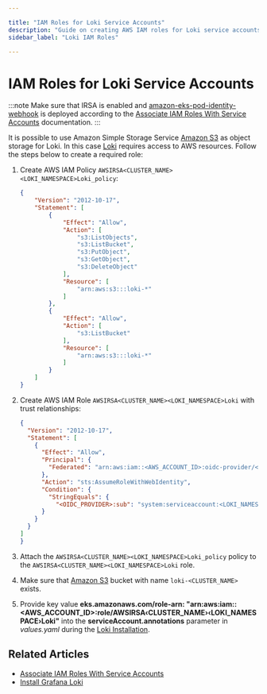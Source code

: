 ```yaml
---

title: "IAM Roles for Loki Service Accounts"
description: "Guide on creating AWS IAM roles for Loki service accounts to use Amazon S3 as object storage, including policy creation and service account annotation."
sidebar_label: "Loki IAM Roles"

---
```

<!-- markdownlint-disable MD025 -->

# IAM Roles for Loki Service Accounts

<head>
  <link rel="canonical" href="https://docs.kuberocketci.io/docs/operator-guide/monitoring-and-observability/loki-irsa" />
</head>

:::note
  Make sure that IRSA is enabled and [amazon-eks-pod-identity-webhook](https://github.com/aws/amazon-eks-pod-identity-webhook/tree/master#amazon-eks-pod-identity-webhook) is deployed according to the [Associate IAM Roles With Service Accounts](../infrastructure-providers/aws/enable-irsa.md) documentation.
:::

It is possible to use Amazon Simple Storage Service [Amazon S3](https://aws.amazon.com/s3/) as object storage for Loki.
In this case [Loki](https://grafana.com/docs/loki/latest/configure/examples/configuration-examples/) requires access to AWS resources. Follow the steps below to create a required role:

1. Create AWS IAM Policy `AWSIRSA<CLUSTER_NAME><LOKI_NAMESPACE>Loki_policy`:

    ```json
    {
        "Version": "2012-10-17",
        "Statement": [
            {
                "Effect": "Allow",
                "Action": [
                    "s3:ListObjects",
                    "s3:ListBucket",
                    "s3:PutObject",
                    "s3:GetObject",
                    "s3:DeleteObject"
                ],
                "Resource": [
                    "arn:aws:s3:::loki-*"
                ]
            },
            {
                "Effect": "Allow",
                "Action": [
                    "s3:ListBucket"
                ],
                "Resource": [
                    "arn:aws:s3:::loki-*"
                ]
            }
        ]
    }
    ```

2. Create AWS IAM Role `AWSIRSA<CLUSTER_NAME><LOKI_NAMESPACE>Loki` with trust relationships:

    ```json
    {
      "Version": "2012-10-17",
      "Statement": [
        {
          "Effect": "Allow",
          "Principal": {
            "Federated": "arn:aws:iam::<AWS_ACCOUNT_ID>:oidc-provider/<OIDC_PROVIDER>"
          },
          "Action": "sts:AssumeRoleWithWebIdentity",
          "Condition": {
            "StringEquals": {
              "<OIDC_PROVIDER>:sub": "system:serviceaccount:<LOKI_NAMESPACE>:edp-loki"
          }
        }
      }
    ]
    }
    ```

3. Attach the `AWSIRSA<CLUSTER_NAME><LOKI_NAMESPACE>Loki_policy` policy to the `AWSIRSA<CLUSTER_NAME><LOKI_NAMESPACE>Loki` role.

4. Make sure that [Amazon S3](https://aws.amazon.com/s3/) bucket with name `loki-<CLUSTER_NAME>` exists.

5. Provide key value **eks.amazonaws.com/role-arn: "arn:aws:iam::\<AWS_ACCOUNT_ID\>:role/AWSIRSA‹CLUSTER_NAME›‹LOKI_NAMESPACE›Loki"** into the **serviceAccount.annotations** parameter in *values.yaml* during the [Loki Installation](./install-loki.md#installation).

## Related Articles

* [Associate IAM Roles With Service Accounts](../infrastructure-providers/aws/enable-irsa.md)
* [Install Grafana Loki](install-loki.md)
